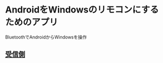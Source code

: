 # AndroidをWindowsのリモコンにするためのアプリ

BluetoothでAndroidからWindowsを操作

## [受信側](https://github.com/kitashimauni/BluetoothReceiver)
